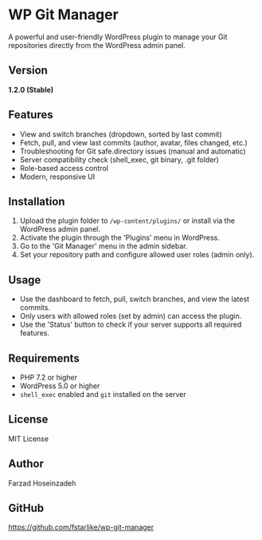 # WP Git Manager

A powerful and user-friendly WordPress plugin to manage your Git repositories directly from the WordPress admin panel.

## Version

**1.2.0 (Stable)**

## Features

- View and switch branches (dropdown, sorted by last commit)
- Fetch, pull, and view last commits (author, avatar, files changed, etc.)
- Troubleshooting for Git safe.directory issues (manual and automatic)
- Server compatibility check (shell_exec, git binary, .git folder)
- Role-based access control
- Modern, responsive UI

## Installation

1. Upload the plugin folder to `/wp-content/plugins/` or install via the WordPress admin panel.
2. Activate the plugin through the 'Plugins' menu in WordPress.
3. Go to the 'Git Manager' menu in the admin sidebar.
4. Set your repository path and configure allowed user roles (admin only).

## Usage

- Use the dashboard to fetch, pull, switch branches, and view the latest commits.
- Only users with allowed roles (set by admin) can access the plugin.
- Use the 'Status' button to check if your server supports all required features.

## Requirements

- PHP 7.2 or higher
- WordPress 5.0 or higher
- `shell_exec` enabled and `git` installed on the server

## License

MIT License

## Author

Farzad Hoseinzadeh

## GitHub

https://github.com/fstarlike/wp-git-manager